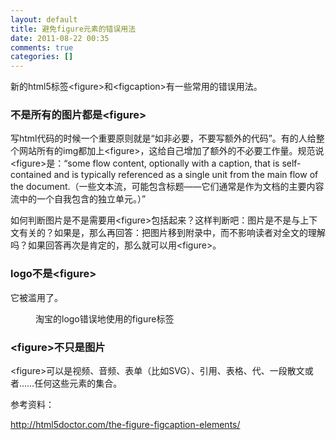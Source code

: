 ```yaml
---
layout: default
title: 避免figure元素的错误用法
date: 2011-08-22 00:35
comments: true
categories: []
---
```

新的html5标签&lt;figure&gt;和&lt;figcaption&gt;有一些常用的错误用法。
<h3>不是所有的图片都是&lt;figure&gt;</h3>
写html代码的时候一个重要原则就是“如非必要，不要写额外的代码”。有的人给整个网站所有的img都加上&lt;figure&gt;，这给自己增加了额外的不必要工作量。规范说&lt;figure&gt;是：<q>some flow content, optionally with a caption, that is self-contained and is typically referenced as a single unit from the main flow of the document.（一些文本流，可能包含标题——它们通常是作为文档的主要内容流中的一个自我包含的独立单元。）</q>

如何判断图片是不是需要用&lt;figure&gt;包括起来？这样判断吧：图片是不是与上下文有关的？如果是，那么再回答：把图片移到附录中，而不影响读者对全文的理解吗？如果回答再次是肯定的，那么就可以用&lt;figure&gt;。
<h3>logo不是&lt;figure&gt;</h3>
它被滥用了。

<figure><a href="http://yuguo.us/files/2011/08/taobao-logo.png"><img class="aligncenter size-full wp-image-857" title="taobao-logo" src="http://yuguo.us/files/2011/08/taobao-logo.png" alt=""   /></a>
<figcaption>淘宝的logo错误地使用的figure标签</figcaption>
</figure>

<h3>&lt;figure&gt;不只是图片</h3>
&lt;figure&gt;可以是视频、音频、表单（比如SVG）、引用、表格、代、一段散文或者……任何这些元素的集合。

参考资料：

<a href="http://html5doctor.com/the-figure-figcaption-elements/">http://html5doctor.com/the-figure-figcaption-elements/</a>
